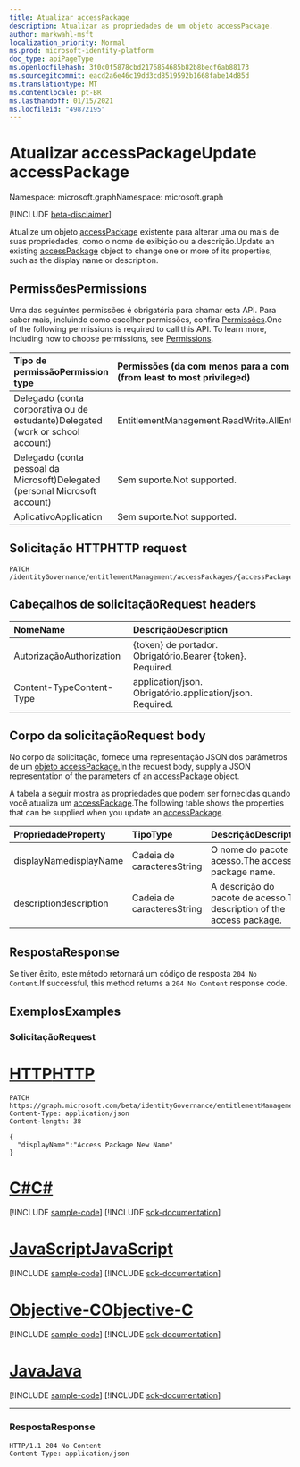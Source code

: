 ```yaml
---
title: Atualizar accessPackage
description: Atualizar as propriedades de um objeto accessPackage.
author: markwahl-msft
localization_priority: Normal
ms.prod: microsoft-identity-platform
doc_type: apiPageType
ms.openlocfilehash: 3f0c0f5878cbd2176854685b82b8becf6ab88173
ms.sourcegitcommit: eacd2a6e46c19dd3cd8519592b1668fabe14d85d
ms.translationtype: MT
ms.contentlocale: pt-BR
ms.lasthandoff: 01/15/2021
ms.locfileid: "49872195"
---
```

# <a name="update-accesspackage"></a><span data-ttu-id="0aee7-103">Atualizar accessPackage</span><span class="sxs-lookup"><span data-stu-id="0aee7-103">Update accessPackage</span></span>

<span data-ttu-id="0aee7-104">Namespace: microsoft.graph</span><span class="sxs-lookup"><span data-stu-id="0aee7-104">Namespace: microsoft.graph</span></span>

[!INCLUDE [beta-disclaimer](../../includes/beta-disclaimer.md)]

<span data-ttu-id="0aee7-105">Atualize um objeto [accessPackage](../resources/accesspackage.md) existente para alterar uma ou mais de suas propriedades, como o nome de exibição ou a descrição.</span><span class="sxs-lookup"><span data-stu-id="0aee7-105">Update an existing [accessPackage](../resources/accesspackage.md) object to change one or more of its properties, such as the display name or description.</span></span>

## <a name="permissions"></a><span data-ttu-id="0aee7-106">Permissões</span><span class="sxs-lookup"><span data-stu-id="0aee7-106">Permissions</span></span>
<span data-ttu-id="0aee7-p101">Uma das seguintes permissões é obrigatória para chamar esta API. Para saber mais, incluindo como escolher permissões, confira [Permissões](/graph/permissions-reference.md).</span><span class="sxs-lookup"><span data-stu-id="0aee7-p101">One of the following permissions is required to call this API. To learn more, including how to choose permissions, see [Permissions](/graph/permissions-reference.md).</span></span>

|<span data-ttu-id="0aee7-109">Tipo de permissão</span><span class="sxs-lookup"><span data-stu-id="0aee7-109">Permission type</span></span>|<span data-ttu-id="0aee7-110">Permissões (da com menos para a com mais privilégios)</span><span class="sxs-lookup"><span data-stu-id="0aee7-110">Permissions (from least to most privileged)</span></span>|
|:---|:---|
|<span data-ttu-id="0aee7-111">Delegado (conta corporativa ou de estudante)</span><span class="sxs-lookup"><span data-stu-id="0aee7-111">Delegated (work or school account)</span></span>     | <span data-ttu-id="0aee7-112">EntitlementManagement.ReadWrite.All</span><span class="sxs-lookup"><span data-stu-id="0aee7-112">EntitlementManagement.ReadWrite.All</span></span> |
|<span data-ttu-id="0aee7-113">Delegado (conta pessoal da Microsoft)</span><span class="sxs-lookup"><span data-stu-id="0aee7-113">Delegated (personal Microsoft account)</span></span> | <span data-ttu-id="0aee7-114">Sem suporte.</span><span class="sxs-lookup"><span data-stu-id="0aee7-114">Not supported.</span></span> |
|<span data-ttu-id="0aee7-115">Aplicativo</span><span class="sxs-lookup"><span data-stu-id="0aee7-115">Application</span></span>                            | <span data-ttu-id="0aee7-116">Sem suporte.</span><span class="sxs-lookup"><span data-stu-id="0aee7-116">Not supported.</span></span> |

## <a name="http-request"></a><span data-ttu-id="0aee7-117">Solicitação HTTP</span><span class="sxs-lookup"><span data-stu-id="0aee7-117">HTTP request</span></span>
<!-- {
  "blockType": "ignored"
}
-->
```http
PATCH /identityGovernance/entitlementManagement/accessPackages/{accessPackageId}
```
## <a name="request-headers"></a><span data-ttu-id="0aee7-118">Cabeçalhos de solicitação</span><span class="sxs-lookup"><span data-stu-id="0aee7-118">Request headers</span></span>
|<span data-ttu-id="0aee7-119">Nome</span><span class="sxs-lookup"><span data-stu-id="0aee7-119">Name</span></span>|<span data-ttu-id="0aee7-120">Descrição</span><span class="sxs-lookup"><span data-stu-id="0aee7-120">Description</span></span>|
|:---|:---|
|<span data-ttu-id="0aee7-121">Autorização</span><span class="sxs-lookup"><span data-stu-id="0aee7-121">Authorization</span></span>|<span data-ttu-id="0aee7-p102">{token} de portador. Obrigatório.</span><span class="sxs-lookup"><span data-stu-id="0aee7-p102">Bearer {token}. Required.</span></span>|
|<span data-ttu-id="0aee7-124">Content-Type</span><span class="sxs-lookup"><span data-stu-id="0aee7-124">Content-Type</span></span>|<span data-ttu-id="0aee7-p103">application/json. Obrigatório.</span><span class="sxs-lookup"><span data-stu-id="0aee7-p103">application/json. Required.</span></span>|

## <a name="request-body"></a><span data-ttu-id="0aee7-127">Corpo da solicitação</span><span class="sxs-lookup"><span data-stu-id="0aee7-127">Request body</span></span>
<span data-ttu-id="0aee7-128">No corpo da solicitação, fornece uma representação JSON dos parâmetros de um [objeto accessPackage.](../resources/accesspackage.md)</span><span class="sxs-lookup"><span data-stu-id="0aee7-128">In the request body, supply a JSON representation of the parameters of an [accessPackage](../resources/accesspackage.md) object.</span></span>

<span data-ttu-id="0aee7-129">A tabela a seguir mostra as propriedades que podem ser fornecidas quando você atualiza um [accessPackage](../resources/accesspackage.md).</span><span class="sxs-lookup"><span data-stu-id="0aee7-129">The following table shows the properties that can be supplied when you update an [accessPackage](../resources/accesspackage.md).</span></span>

|<span data-ttu-id="0aee7-130">Propriedade</span><span class="sxs-lookup"><span data-stu-id="0aee7-130">Property</span></span>|<span data-ttu-id="0aee7-131">Tipo</span><span class="sxs-lookup"><span data-stu-id="0aee7-131">Type</span></span>|<span data-ttu-id="0aee7-132">Descrição</span><span class="sxs-lookup"><span data-stu-id="0aee7-132">Description</span></span>|
|:---|:---|:---|
|<span data-ttu-id="0aee7-133">displayName</span><span class="sxs-lookup"><span data-stu-id="0aee7-133">displayName</span></span>|<span data-ttu-id="0aee7-134">Cadeia de caracteres</span><span class="sxs-lookup"><span data-stu-id="0aee7-134">String</span></span>|<span data-ttu-id="0aee7-135">O nome do pacote de acesso.</span><span class="sxs-lookup"><span data-stu-id="0aee7-135">The access package name.</span></span>|
|<span data-ttu-id="0aee7-136">description</span><span class="sxs-lookup"><span data-stu-id="0aee7-136">description</span></span>|<span data-ttu-id="0aee7-137">Cadeia de caracteres</span><span class="sxs-lookup"><span data-stu-id="0aee7-137">String</span></span>|<span data-ttu-id="0aee7-138">A descrição do pacote de acesso.</span><span class="sxs-lookup"><span data-stu-id="0aee7-138">The description of the access package.</span></span>|

## <a name="response"></a><span data-ttu-id="0aee7-139">Resposta</span><span class="sxs-lookup"><span data-stu-id="0aee7-139">Response</span></span>
<span data-ttu-id="0aee7-140">Se tiver êxito, este método retornará um código de resposta `204 No Content`.</span><span class="sxs-lookup"><span data-stu-id="0aee7-140">If successful, this method returns a `204 No Content` response code.</span></span>

## <a name="examples"></a><span data-ttu-id="0aee7-141">Exemplos</span><span class="sxs-lookup"><span data-stu-id="0aee7-141">Examples</span></span>

### <a name="request"></a><span data-ttu-id="0aee7-142">Solicitação</span><span class="sxs-lookup"><span data-stu-id="0aee7-142">Request</span></span>

# <a name="http"></a>[<span data-ttu-id="0aee7-143">HTTP</span><span class="sxs-lookup"><span data-stu-id="0aee7-143">HTTP</span></span>](#tab/http)
<!-- {
  "blockType": "request",
  "name": "update_accesspackage"
}
-->
``` http
PATCH https://graph.microsoft.com/beta/identityGovernance/entitlementManagement/accessPackages/{accessPackageId}
Content-Type: application/json
Content-length: 38

{
  "displayName":"Access Package New Name"
}
```
# <a name="c"></a>[<span data-ttu-id="0aee7-144">C#</span><span class="sxs-lookup"><span data-stu-id="0aee7-144">C#</span></span>](#tab/csharp)
[!INCLUDE [sample-code](../includes/snippets/csharp/update-accesspackage-csharp-snippets.md)]
[!INCLUDE [sdk-documentation](../includes/snippets/snippets-sdk-documentation-link.md)]

# <a name="javascript"></a>[<span data-ttu-id="0aee7-145">JavaScript</span><span class="sxs-lookup"><span data-stu-id="0aee7-145">JavaScript</span></span>](#tab/javascript)
[!INCLUDE [sample-code](../includes/snippets/javascript/update-accesspackage-javascript-snippets.md)]
[!INCLUDE [sdk-documentation](../includes/snippets/snippets-sdk-documentation-link.md)]

# <a name="objective-c"></a>[<span data-ttu-id="0aee7-146">Objective-C</span><span class="sxs-lookup"><span data-stu-id="0aee7-146">Objective-C</span></span>](#tab/objc)
[!INCLUDE [sample-code](../includes/snippets/objc/update-accesspackage-objc-snippets.md)]
[!INCLUDE [sdk-documentation](../includes/snippets/snippets-sdk-documentation-link.md)]

# <a name="java"></a>[<span data-ttu-id="0aee7-147">Java</span><span class="sxs-lookup"><span data-stu-id="0aee7-147">Java</span></span>](#tab/java)
[!INCLUDE [sample-code](../includes/snippets/java/update-accesspackage-java-snippets.md)]
[!INCLUDE [sdk-documentation](../includes/snippets/snippets-sdk-documentation-link.md)]

---



### <a name="response"></a><span data-ttu-id="0aee7-148">Resposta</span><span class="sxs-lookup"><span data-stu-id="0aee7-148">Response</span></span>

<!-- {
  "blockType": "response",
  "truncated": true
}
-->
``` http
HTTP/1.1 204 No Content
Content-Type: application/json

```

<!--
{
  "type": "#page.annotation",
  "description": "Update accessPackage",
  "keywords": "",
  "section": "documentation",
  "tocPath": "",
  "suppressions": [
  ]
}
-->


